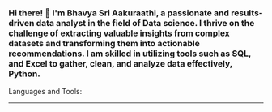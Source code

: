 ### Hi there! 👋 I'm Bhavya Sri Aakuraathi, a passionate and results-driven data analyst in the field of Data science. I thrive on the challenge of extracting valuable insights from complex datasets and transforming them into actionable recommendations. I am skilled in utilizing tools such as SQL, and Excel to gather, clean, and analyze data effectively, Python. 

Languages and Tools:
_____________________________________________________________________________


<!--
**BhavyasriAakuraathi/BhavyasriAakuraathi** is a ✨ _special_ ✨ repository because its `README.md` (this file) appears on your GitHub profile.

Here are some ideas to get you started:

- 🔭 I’m currently working on ...
- 🌱 I’m currently learning ...
- 👯 I’m looking to collaborate on ...
- 🤔 I’m looking for help with ...
- 💬 Ask me about ...
- 📫 How to reach me: ...
- 😄 Pronouns: ...
- ⚡ Fun fact: ...
-->
